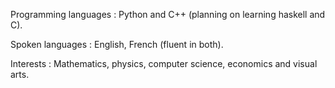 Programming languages : Python and C++ (planning on learning haskell and C).

Spoken languages : English, French (fluent in both).

Interests : Mathematics, physics, computer science, economics and visual arts.
